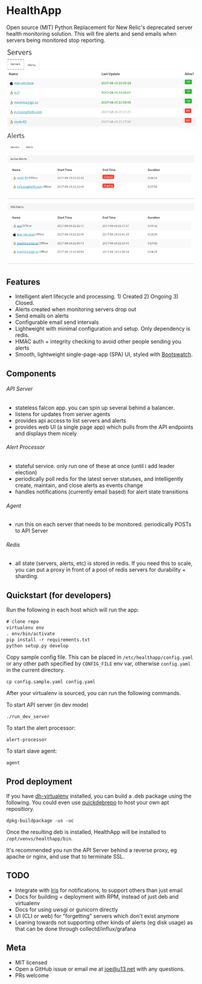 # HealthApp

Open source (MIT) Python Replacement for New Relic's deprecated server health monitoring solution. This will  fire alerts and send emails when servers being monitored stop reporting.

![Servers List](screenshots/servers.png)

![Servers List](screenshots/alerts.png)

## Features

- Intelligent alert lifecycle and processing. 1) Created 2) Ongoing 3) Closed.
- Alerts created when monitoring servers drop out
- Send emails on alerts
- Configurable email send intervals
- Lightweight with minimal configuration and setup. Only dependency is redis.
- HMAC auth + integrity checking to avoid other people sending you alerts
- Smooth, lightweight single-page-app (SPA) UI, styled with [Bootswatch](https://bootswatch.com/).

## Components

###### API Server

- stateless falcon app. you can spin up several behind a balancer.
- listens for updates from server agents
- provides api access to list servers and alerts
- provides web UI (a single page app) which pulls from the API endpoints
  and displays them nicely

###### Alert Processor

- stateful service. only run one of these at once (until i add leader election)
- periodically poll redis for the latest server statuses, and intelligently
  create, maintain, and close alerts as events change
- handles notifications (currently email based) for alert state transitions

###### Agent

- run this on each server that needs to be monitored. periodically POSTs to API Server

###### Redis

- all state (servers, alerts, etc) is stored in redis. If you need this to scale, you can put a proxy in front of a pool of redis servers for durability + sharding.

## Quickstart (for developers)

Run the following in each host which will run the app:

    # clone repo
    virtualenv env
    . env/bin/activate
    pip install -r requirements.txt
    python setup.py develop

Copy sample config file. This can be placed in `/etc/healthapp/config.yaml` or any other path specified by `CONFIG_FILE` env var, otherwise `config.yaml` in the current directory.

    cp config.sample.yaml config.yaml

After your virtualenv is sourced, you can run the following commands.

To start API server (in dev mode)

    ./run_dev_server

To start the alert processor:

    alert-processor

To start slave agent:

    agent

## Prod deployment

If you have [dh-virtualenv](https://github.com/spotify/dh-virtualenv) installed, you can build a .deb package using the following. You could even use [quickdebrepo](https://github.com/jrgp/quickdebrepo) to host your own apt repositiory.

    dpkg-buildpackage -us -uc

Once the resulting deb is installed, HealthApp will be installed to `/opt/venvs/healthapp/bin`.

It's recommended you run the API Server behind a reverse proxy, eg apache or nginx, and use that to terminate SSL.

## TODO

- Integrate with [Iris](https://github.com/linkedin/iris/) for notifications, to support others than just email
- Docs for building + deployment with RPM, instead of just deb and virtualenv
- Docs for using uwsgi or gunicorn directly
- UI (CLI or web) for "forgetting" servers which don't exist anymore
- Leaning towards not supporting other kinds of alerts (eg disk usage) as that can be done through collectd/influx/grafana

## Meta

- MIT licensed
- Open a GitHub issue or email me at joe@u13.net with any questions.
- PRs welcome